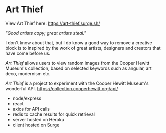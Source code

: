 # Art Thief

View Art Thief here: https://art-thief.surge.sh/

_"Good artists copy; great artists steal."_ 

I don't know about that, but I do know a good way to remove a creative block is to inspired by the work of great artists, designers and creators that have come before us. 

_Art Thief_ allows users to view random images from the Cooper Hewitt Museum's collection, based on selected keywords such as angular, art deco, modernism etc. 

_Art Thief_ is a project to experiment with the Cooper Hewitt Museum's wonderful API.
https://collection.cooperhewitt.org/api/

- node/express
- react
- axios for API calls
- redis to cache results for quick retrieval
- server hosted on Heroku
- client hosted on Surge
